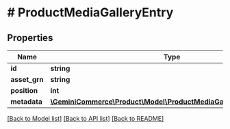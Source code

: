 # # ProductMediaGalleryEntry


## Properties 


Name | Type | Description | Notes
------------ | ------------- | ------------- | -------------
**id**| **string** |   | [optional]
**asset_grn**| **string** |   | [optional]
**position**| **int** |   | [optional]
**metadata**| [**\GeminiCommerce\Product\Model\ProductMediaGalleryEntryMetadata[]**](ProductMediaGalleryEntryMetadata.md) |   | [optional]


[[Back to Model list]](../../README.md#models) [[Back to API list]](../../README.md#endpoints) [[Back to README]](../../README.md)

